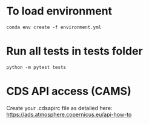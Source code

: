 # To load environment
`conda env create -f environment.yml`

# Run all tests in tests folder
`python -m pytest tests`

# CDS API access (CAMS)
Create your .cdsapirc file as detailed here:
https://ads.atmosphere.copernicus.eu/api-how-to
